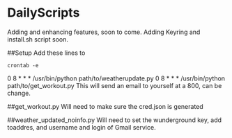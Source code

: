 # DailyScripts

Adding and enhancing features, soon to come. Adding Keyring and install.sh script soon.

##Setup
Add these lines to
```shell
crontab -e
```
0 8 * * * /usr/bin/python path/to/weatherupdate.py
0 8 * * * /usr/bin/python path/to/get_workout.py
This will send an email to yourself at a 800, can be change.

##get_workout.py
Will need to make sure the cred.json is generated

##weather_updated_noinfo.py
Will need to set the wunderground key, add toaddres, and username and login of Gmail service.
